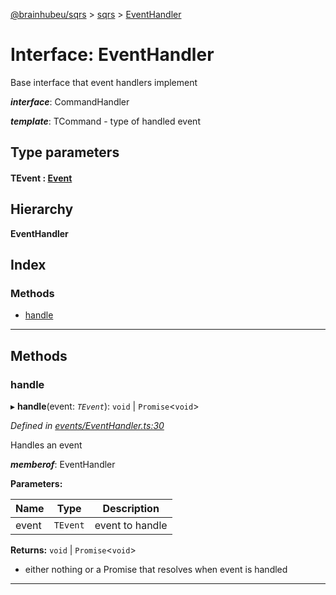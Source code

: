 [@brainhubeu/sqrs](../README.md) > [sqrs](../modules/sqrs.md) > [EventHandler](../interfaces/sqrs.eventhandler.md)

# Interface: EventHandler

Base interface that event handlers implement

*__interface__*: CommandHandler

*__template__*: TCommand - type of handled event

## Type parameters
#### TEvent :  [Event](sqrs.event.md)
## Hierarchy

**EventHandler**

## Index

### Methods

* [handle](sqrs.eventhandler.md#handle)

---

## Methods

<a id="handle"></a>

###  handle

▸ **handle**(event: *`TEvent`*): `void` \| `Promise`<`void`>

*Defined in [events/EventHandler.ts:30](https://github.com/brainhubeu/sqrs/blob/f7042dc/packages/sqrs/src/events/EventHandler.ts#L30)*

Handles an event

*__memberof__*: EventHandler

**Parameters:**

| Name | Type | Description |
| ------ | ------ | ------ |
| event | `TEvent` |  event to handle |

**Returns:** `void` \| `Promise`<`void`>
- either nothing or a Promise that resolves when event is handled

___

